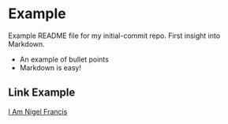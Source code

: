 # Example 

Example README file for my initial-commit repo. First insight into Markdown.

* An example of bullet points
* Markdown is easy!

## Link Example

[I Am Nigel Francis](https://www.iamnigelfrancis.com)